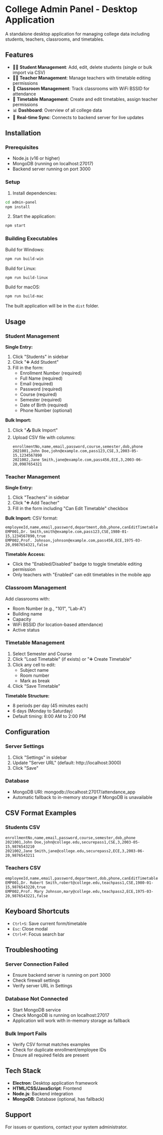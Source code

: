 # College Admin Panel - Desktop Application

A standalone desktop application for managing college data including students, teachers, classrooms, and timetables.

## Features

- 👨‍🎓 **Student Management**: Add, edit, delete students (single or bulk import via CSV)
- 👨‍🏫 **Teacher Management**: Manage teachers with timetable editing permissions
- 🏫 **Classroom Management**: Track classrooms with WiFi BSSID for attendance
- 📅 **Timetable Management**: Create and edit timetables, assign teacher permissions
- 📊 **Dashboard**: Overview of all college data
- 🔄 **Real-time Sync**: Connects to backend server for live updates

## Installation

### Prerequisites
- Node.js (v16 or higher)
- MongoDB (running on localhost:27017)
- Backend server running on port 3000

### Setup

1. Install dependencies:
```bash
cd admin-panel
npm install
```

2. Start the application:
```bash
npm start
```

### Building Executables

Build for Windows:
```bash
npm run build-win
```

Build for Linux:
```bash
npm run build-linux
```

Build for macOS:
```bash
npm run build-mac
```

The built application will be in the `dist` folder.

## Usage

### Student Management

**Single Entry:**
1. Click "Students" in sidebar
2. Click "➕ Add Student"
3. Fill in the form:
   - Enrollment Number (required)
   - Full Name (required)
   - Email (required)
   - Password (required)
   - Course (required)
   - Semester (required)
   - Date of Birth (required)
   - Phone Number (optional)

**Bulk Import:**
1. Click "📤 Bulk Import"
2. Upload CSV file with columns:
   ```
   enrollmentNo,name,email,password,course,semester,dob,phone
   2021001,John Doe,john@example.com,pass123,CSE,3,2003-05-15,1234567890
   2021002,Jane Smith,jane@example.com,pass456,ECE,3,2003-06-20,0987654321
   ```

### Teacher Management

**Single Entry:**
1. Click "Teachers" in sidebar
2. Click "➕ Add Teacher"
3. Fill in the form including "Can Edit Timetable" checkbox

**Bulk Import:**
CSV format:
```
employeeId,name,email,password,department,dob,phone,canEditTimetable
EMP001,Dr. Smith,smith@example.com,pass123,CSE,1980-01-15,1234567890,true
EMP002,Prof. Johnson,johnson@example.com,pass456,ECE,1975-03-20,0987654321,false
```

**Timetable Access:**
- Click the "Enabled/Disabled" badge to toggle timetable editing permission
- Only teachers with "Enabled" can edit timetables in the mobile app

### Classroom Management

Add classrooms with:
- Room Number (e.g., "101", "Lab-A")
- Building name
- Capacity
- WiFi BSSID (for location-based attendance)
- Active status

### Timetable Management

1. Select Semester and Course
2. Click "Load Timetable" (if exists) or "➕ Create Timetable"
3. Click any cell to edit:
   - Subject name
   - Room number
   - Mark as break
4. Click "Save Timetable"

**Timetable Structure:**
- 8 periods per day (45 minutes each)
- 6 days (Monday to Saturday)
- Default timing: 8:00 AM to 2:00 PM

## Configuration

### Server Settings
1. Click "Settings" in sidebar
2. Update "Server URL" (default: http://localhost:3000)
3. Click "Save"

### Database
- MongoDB URI: mongodb://localhost:27017/attendance_app
- Automatic fallback to in-memory storage if MongoDB is unavailable

## CSV Format Examples

### Students CSV
```csv
enrollmentNo,name,email,password,course,semester,dob,phone
2021001,John Doe,john@college.edu,securepass1,CSE,3,2003-05-15,9876543210
2021002,Jane Smith,jane@college.edu,securepass2,ECE,3,2003-06-20,9876543211
```

### Teachers CSV
```csv
employeeId,name,email,password,department,dob,phone,canEditTimetable
EMP001,Dr. Robert Smith,robert@college.edu,teachpass1,CSE,1980-01-15,9876543220,true
EMP002,Prof. Mary Johnson,mary@college.edu,teachpass2,ECE,1975-03-20,9876543221,false
```

## Keyboard Shortcuts

- `Ctrl+S`: Save current form/timetable
- `Esc`: Close modal
- `Ctrl+F`: Focus search bar

## Troubleshooting

### Server Connection Failed
- Ensure backend server is running on port 3000
- Check firewall settings
- Verify server URL in Settings

### Database Not Connected
- Start MongoDB service
- Check MongoDB is running on localhost:27017
- Application will work with in-memory storage as fallback

### Bulk Import Fails
- Verify CSV format matches examples
- Check for duplicate enrollment/employee IDs
- Ensure all required fields are present

## Tech Stack

- **Electron**: Desktop application framework
- **HTML/CSS/JavaScript**: Frontend
- **Node.js**: Backend integration
- **MongoDB**: Database (optional, has fallback)

## Support

For issues or questions, contact your system administrator.
